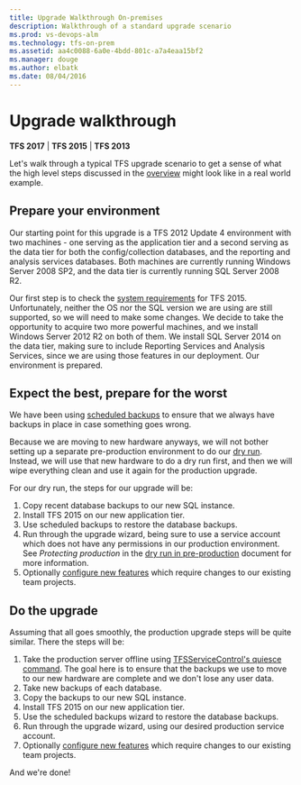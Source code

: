 ```yaml
---
title: Upgrade Walkthrough On-premises
description: Walkthrough of a standard upgrade scenario
ms.prod: vs-devops-alm
ms.technology: tfs-on-prem
ms.assetid: aa4c0088-6a0e-4bdd-801c-a7a4eaa15bf2
ms.manager: douge
ms.author: elbatk
ms.date: 08/04/2016
---
```


# Upgrade walkthrough

**TFS 2017** | **TFS 2015** | **TFS 2013**

Let's walk through a typical TFS upgrade scenario to get a sense of what the high level steps discussed in
the [overview](../../accounts/account-management.md) might look like in a real world example.

## Prepare your environment

Our starting point for this upgrade is a TFS 2012 Update 4 environment with two machines - one serving as the
application tier and a second serving as the data tier for both the config/collection databases, and the 
reporting and analysis services databases. Both machines are currently running Windows Server 2008 SP2, and
the data tier is currently running SQL Server 2008 R2. 

Our first step is to check the [system requirements](../../setup-admin/requirements.md) for TFS 2015. Unfortunately,
neither the OS nor the SQL version we are using are still supported, so we will need to make some changes. We
decide to take the opportunity to acquire two more powerful machines, and we install Windows Server 2012 R2 on
both of them. We install SQL Server 2014 on the data tier, making sure to include Reporting Services and
Analysis Services, since we are using those features in our deployment. Our environment is prepared.

## Expect the best, prepare for the worst

We have been using [scheduled backups](../admin/backup/config-backup-sched-plan.md) to ensure that we always
have backups in place in case something goes wrong. 

Because we are moving to new hardware anyways, we will not bother setting up a separate pre-production environment
to do our [dry run](pre-production.md). Instead, we will use that new hardware to do a dry run first, and then
we will wipe everything clean and use it again for the production upgrade.

For our dry run, the steps for our upgrade will be:

1. Copy recent database backups to our new SQL instance.
2. Install TFS 2015 on our new application tier.
3. Use scheduled backups to restore the database backups.
4. Run through the upgrade wizard, 
being sure to use a service account which does not have any permissions in our production environment. 
See *Protecting production* in the [dry run in pre-production](pre-production.md) document for more information. 
5. Optionally [configure new features](../../work/customize/upgrade-tfs-2008-or-2010.md) which require changes to our existing team projects.

## Do the upgrade

Assuming that all goes smoothly, the production upgrade steps will be quite similar. There the steps will be:

1. Take the production server offline using [TFSServiceControl's quiesce command](../command-line/tfsservicecontrol-cmd.md). The goal here is to ensure that the backups we use to move to our new hardware are complete and we don't lose any user data. 
2. Take new backups of each database. 
3. Copy the backups to our new SQL instance.
4. Install TFS 2015 on our new application tier.
5. Use the scheduled backups wizard to restore the database backups.
6. Run through the upgrade wizard, using our desired production service account.
7. Optionally [configure new features](../../work/customize/configure-features-after-upgrade.md) which require changes to our existing team projects.

And we're done! 

